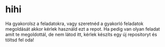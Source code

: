 # hihi

Ha gyakorolsz a feladatokra, vagy szeretnéd a gyakorló feladatok megoldását akkor kérlek használd ezt a repot. Ha pedig van olyan feladat amit te megoldottál, de nem látod itt, kérlek készíts egy új repositoryt és töltsd fel oda!
